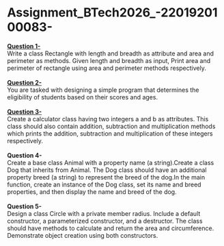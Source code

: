 # Assignment_BTech2026_-2201920100083-

<b><u>Question 1-</u></b><br>
Write a class Rectangle with length and breadth as attribute and area and perimeter as methods. Given length and breadth as input, Print area and perimeter of rectangle using area and perimeter methods respectively.
<br><br>
<b><u>Question 2-</u></b><br>
You are tasked with designing a simple program that determines the eligibility of students based on their scores and ages.
<br><br>
<b><u>Question 3-</u></b><br>
Create a calculator class having two integers a and b as attributes. This class should also contain addition, subtraction and multiplication methods which prints the addition, subtraction and multiplication of these integers respectively.
<br><br>
<b>Question 4-</b><br>
Create a base class Animal with a property name (a string).Create a class Dog that inherits from Animal. The Dog class should have an additional property breed (a string) to represent the breed of the dog.In the main function, create an instance of the Dog class, set its name and breed properties, and then display the name and breed of the dog.
<br><br>
<b>Question 5-</b><br>
Design a class Circle with a private member radius. Include a default constructor, a parameterized constructor, and a destructor. The class should have methods to calculate and return the area and circumference. Demonstrate object creation using both constructors.
